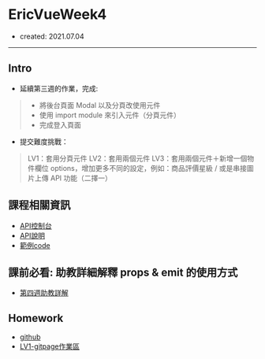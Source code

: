# EricVueWeek4
- created: 2021.07.04
---
## Intro
- 延續第三週的作業，完成:
>- 將後台頁面 Modal 以及分頁改使用元件
>- 使用 import module 來引入元件（分頁元件）
>- 完成登入頁面

- 提交難度挑戰：
> LV1：套用分頁元件
> LV2：套用兩個元件
> LV3：套用兩個元件＋新增一個物件欄位 options，增加更多不同的設定，例如：商品評價星級 / 或是串接圖片上傳 API 功能（二擇一）

## 課程相關資訊
- [API控制台](https://vue3-course-api.hexschool.io)
- [API說明](https://github.com/hexschool/vue3-course-api-wiki/wiki/管理控制台-%5B需驗證%5D#取得商品列表)
- [範例code](https://github.com/hexschool/live-vue3-training-chapter-works)

## 課前必看: 助教詳細解釋 props  & emit 的使用方式
- [第四週助教詳解](https://courses.hexschool.com/courses/vue-2021/lectures/32739672)

## Homework
- [github](#)
- [LV1-gitpage作業區](https://weihaoeric.github.io/EricVueWeek4.github.io/)



